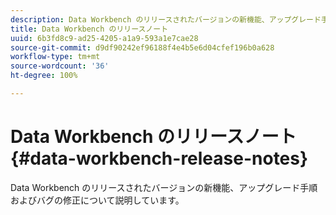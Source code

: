```yaml
---
description: Data Workbench のリリースされたバージョンの新機能、アップグレード手順およびバグの修正について説明しています。
title: Data Workbench のリリースノート
uuid: 6b3fd8c9-ad25-4205-a1a9-593a1e7cae28
source-git-commit: d9df90242ef96188f4e4b5e6d04cfef196b0a628
workflow-type: tm+mt
source-wordcount: '36'
ht-degree: 100%

---
```



# Data Workbench のリリースノート{#data-workbench-release-notes}

Data Workbench のリリースされたバージョンの新機能、アップグレード手順およびバグの修正について説明しています。
